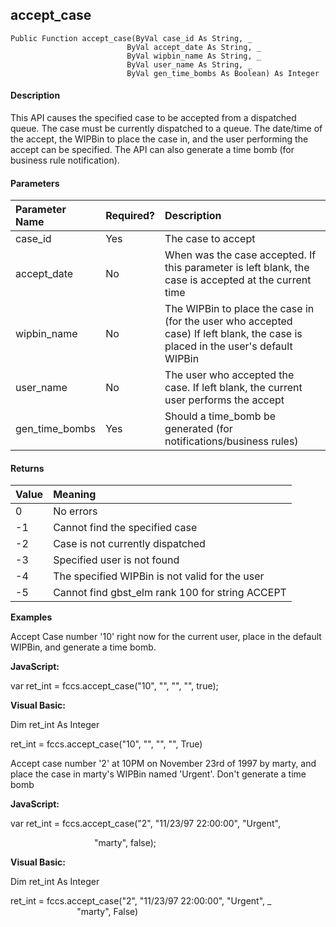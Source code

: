 accept_case
-----------

```
Public Function accept_case(ByVal case_id As String, _
                          ByVal accept_date As String, _
                          ByVal wipbin_name As String, _
				          ByVal user_name As String, _
				          ByVal gen_time_bombs As Boolean) As Integer
```

#### Description

This API causes the specified case to be accepted from a dispatched queue. The case must be currently dispatched to a queue. The date/time of the accept, the WIPBin to place the case in, and the user performing the accept can be specified. The API can also generate a time bomb (for business rule notification).

#### Parameters

| Parameter Name | Required? | Description |
|:--- |:--- |:--- |
| case_id | Yes | The case to accept |
| accept_date | No | When was the case accepted. If this parameter is left blank, the case is accepted at the current time |
| wipbin_name | No | The WIPBin to place the case in (for the user who accepted case) If left blank, the case is placed in the user's default WIPBin |
| user_name | No | The user who accepted the case. If left blank, the current user performs the accept |
| gen_time_bombs | Yes | Should a time_bomb be generated (for notifications/business rules) |

#### Returns

| Value | Meaning |
|:--- |:--- |
| 0 | No errors |
| -1 | Cannot find the specified case |
| -2 | Case is not currently dispatched |
| -3 | Specified user is not found |
| -4 | The specified WIPBin is not valid for the user |
| -5 | Cannot find gbst_elm rank 100 for string ACCEPT |

**Examples**

Accept Case number '10' right now for the current user, place in the default WIPBin, and generate a time bomb.

**JavaScript:**

var ret_int = fccs.accept_case("10", "", "", "", true);

**Visual Basic:**

Dim ret_int As Integer

ret_int = fccs.accept_case("10", "", "", "", True)

 Accept case number '2' at 10PM on November 23rd of 1997 by marty, and place the case in marty's WIPBin named 'Urgent'. Don't generate a time bomb

**JavaScript:**

var ret_int = fccs.accept_case("2", "11/23/97 22:00:00", "Urgent",

                                  "marty", false);

**Visual Basic:**

Dim ret_int As Integer

ret_int = fccs.accept_case("2", "11/23/97 22:00:00", "Urgent", _
                           "marty", False)